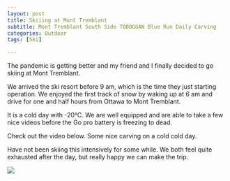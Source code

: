 ```yaml
---
layout: post
title: Skiiing at Mont Tremblant
subtitle: Mont Tremblant South Side TOBOGGAN Blue Run Daily Carving
categories: Outdoor
tags: [Ski]

---
```


The pandemic is getting better and my friend and I finally decided to go skiing at Mont Tremblant. 

We arrived the ski resort before 9 am, which is the time they just starting operation. We enjoyed the first track of snow by waking up at 6 am and drive for one and half hours from Ottawa to Mont Tremblant.

It is a cold day with -20℃. We are well equipped and are able to take a few nice videos before the Go pro battery is freezing to dead. 

Check out the video below. Some nice carving on a cold cold day. 

Have not been skiing this intensively for some while. We both feel quite exhausted after the day, but really happy we can make the trip.

![](https://www.youtube.com/watch?v=ka1bl3wV0VQ&t=82s)
